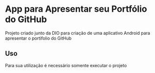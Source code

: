 # App para Apresentar seu Portfólio do GitHub

Projeto criado junto da DIO para criação de uma aplicativo Android para apresentar o portifolio do GitHub

## Uso 

Para sua utilização é necessário somente executar o projeto
